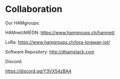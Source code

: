 # Collaboration

Our HAMgroups:

HAMnet/AREDN: https://www.hamgroups.ch/hamnet/

LoRa: https://www.hamgroups.ch/lora-lorawan-iot/

Software Repository:
http://dhamstack.com


Discord: 

https://discord.gg/Y3VX54zBA4


